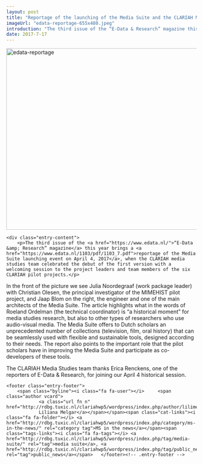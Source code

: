 ```yaml
---
layout: post
title: "Reportage of the launching of the Media Suite and the CLARIAH Media studies research pilots in the E-Data & Research magazine"
imageUrl: "edata-reportage-655x480.jpeg"
introduction: "The third issue of the “E-Data & Research” magazine this year brings a reportage of the Media Suite launching event on April 4, 2017, when the CLARIAH media studies team celebrated the debut of the…"
date: 2017-7-17
---
```


<article id="post-139" class="post-139 post type-post status-publish format-image has-post-thumbnail hentry category-ms-in-the-news tag-media-suite tag-public_news post_format-post-format-image">
		<div class="post-entry-media">
    	<a href="https://rdbg.tuxic.nl/clariahwp5/wordpress/index.php/2017/07/07/reportage-of-the-launching-of-the-media-suite-and-the-clariah-media-studies-research-pilots-at-the-e-data-research-magazine/" title="Reportage of the launching of the Media Suite and the CLARIAH Media studies research pilots in the E-Data &amp; Research magazine"><img width="655" height="480" src="https://rdbg.tuxic.nl/clariahwp5/wordpress/wp-content/uploads/2017/07/edata-reportage-655x480.jpeg" class="attachment-great-image-header size-great-image-header wp-post-image" alt="edata-reportage" srcset="http://rdbg.tuxic.nl/clariahwp5/wordpress/wp-content/uploads/2017/07/edata-reportage-655x480.jpeg 655w, http://rdbg.tuxic.nl/clariahwp5/wordpress/wp-content/uploads/2017/07/edata-reportage-300x220.jpeg 300w, http://rdbg.tuxic.nl/clariahwp5/wordpress/wp-content/uploads/2017/07/edata-reportage-768x563.jpeg 768w, http://rdbg.tuxic.nl/clariahwp5/wordpress/wp-content/uploads/2017/07/edata-reportage-1024x751.jpeg 1024w" sizes="(max-width: 655px) 100vw, 655px"></a>
    </div>

	<div class="entry-content">
		<p>The third issue of the <a href="https://www.edata.nl/">“E-Data &amp; Research” magazine</a> this year brings a <a href="https://www.edata.nl/1103/pdf/1103_7.pdf">reportage of the Media Suite launching event on April 4, 2017</a>, when the CLARIAH media studies team celebrated the debut of the first version with a welcoming session to the project leaders and team members of the six CLARIAH pilot projects.</p>
<p>In the front of the picture we see Julia Noordegraaf (work package leader) with Christian Olesen, the principal investigator of the MIMEHIST pilot project, and Jaap Blom on the right, the engineer and one of the main architects of the Media Suite. The article highlights what in the words of Roeland Ordelman (the technical coordinator) is “a historical moment” for media studies research, but also to other types of researchers who use audio-visual media. The Media Suite offers to Dutch scholars an unprecedented number of collections (television, film, oral history) that can be seamlessly used with flexible and sustainable tools, designed according to their needs. The report also points to the important role that the pilot scholars have in improving the Media Suite and participate as co-developers of these tools.</p>
<p>The CLARIAH Media Studies team thanks Erica Renckens, one of the reporters of E-Data &amp; Research, for joining our April 4 historical session.</p>
			</div><!-- .entry-content -->

	<footer class="entry-footer">
		<span class="byline"><i class="fa fa-user"></i> 	<span class="author vcard">
				<a class="url fn n" href="http://rdbg.tuxic.nl/clariahwp5/wordpress/index.php/author/lilimelgar/">
				Liliana Melgar</a></span></span><span class="cat-links"><i class="fa fa-folder"></i> <a href="http://rdbg.tuxic.nl/clariahwp5/wordpress/index.php/category/ms-in-the-news/" rel="category tag">MS in the news</a></span><span class="tags-links"><i class="fa fa-tags"></i> <a href="http://rdbg.tuxic.nl/clariahwp5/wordpress/index.php/tag/media-suite/" rel="tag">media suite</a>, <a href="http://rdbg.tuxic.nl/clariahwp5/wordpress/index.php/tag/public_news/" rel="tag">public_news</a></span>	</footer><!-- .entry-footer -->
</article>